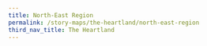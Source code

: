 ```yaml
---
title: North-East Region
permalink: /story-maps/the-heartland/north-east-region
third_nav_title: The Heartland
---
```



